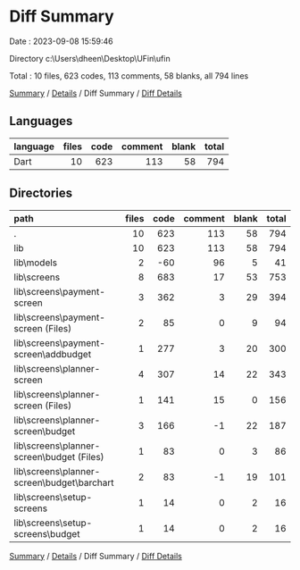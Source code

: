 # Diff Summary

Date : 2023-09-08 15:59:46

Directory c:\\Users\\dheen\\Desktop\\UFin\\ufin

Total : 10 files,  623 codes, 113 comments, 58 blanks, all 794 lines

[Summary](results.md) / [Details](details.md) / Diff Summary / [Diff Details](diff-details.md)

## Languages
| language | files | code | comment | blank | total |
| :--- | ---: | ---: | ---: | ---: | ---: |
| Dart | 10 | 623 | 113 | 58 | 794 |

## Directories
| path | files | code | comment | blank | total |
| :--- | ---: | ---: | ---: | ---: | ---: |
| . | 10 | 623 | 113 | 58 | 794 |
| lib | 10 | 623 | 113 | 58 | 794 |
| lib\\models | 2 | -60 | 96 | 5 | 41 |
| lib\\screens | 8 | 683 | 17 | 53 | 753 |
| lib\\screens\\payment-screen | 3 | 362 | 3 | 29 | 394 |
| lib\\screens\\payment-screen (Files) | 2 | 85 | 0 | 9 | 94 |
| lib\\screens\\payment-screen\\addbudget | 1 | 277 | 3 | 20 | 300 |
| lib\\screens\\planner-screen | 4 | 307 | 14 | 22 | 343 |
| lib\\screens\\planner-screen (Files) | 1 | 141 | 15 | 0 | 156 |
| lib\\screens\\planner-screen\\budget | 3 | 166 | -1 | 22 | 187 |
| lib\\screens\\planner-screen\\budget (Files) | 1 | 83 | 0 | 3 | 86 |
| lib\\screens\\planner-screen\\budget\\barchart | 2 | 83 | -1 | 19 | 101 |
| lib\\screens\\setup-screens | 1 | 14 | 0 | 2 | 16 |
| lib\\screens\\setup-screens\\budget | 1 | 14 | 0 | 2 | 16 |

[Summary](results.md) / [Details](details.md) / Diff Summary / [Diff Details](diff-details.md)